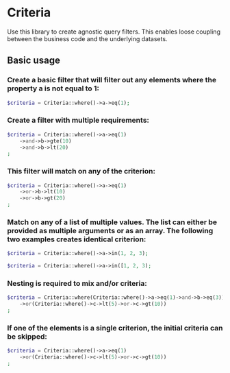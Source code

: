 # Criteria

Use this library to create agnostic query filters. This enables loose coupling between the business code and the underlying datasets.

## Basic usage

### Create a basic filter that will filter out any elements where the property a is not equal to 1:

```php
$criteria = Criteria::where()->a->eq(1);
```  

### Create a filter with multiple requirements:

```php
$criteria = Criteria::where()->a->eq(1)
    ->and->b->gte(10)
    ->and->b->lt(20)
;
``` 
 
### This filter will match on any of the criterion:

```php
$criteria = Criteria::where()->a->eq(1)
    ->or->b->lt(10)
    ->or->b->gt(20)
;
```  

### Match on any of a list of multiple values. The list can either be provided as multiple arguments or as an array. The following two examples creates identical criterion:

```php
$criteria = Criteria::where()->a->in(1, 2, 3);

$criteria = Criteria::where()->a->in([1, 2, 3);
```

### Nesting is required to mix and/or criteria:

```php
$criteria = Criteria::where(Criteria::where()->a->eq(1)->and->b->eq(3))
    ->or(Criteria::where()->c->lt(5)->or->c->gt(10))
;
``` 

### If one of the elements is a single criterion, the initial criteria can be skipped:

```php
$criteria = Criteria::where()->a->eq(1)
    ->or(Criteria::where()->c->lt(5)->or->c->gt(10))
;
``` 

